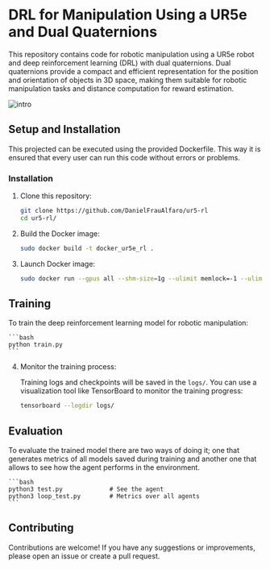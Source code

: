 # DRL for Manipulation Using a UR5e and Dual Quaternions

This repository contains code for robotic manipulation using a UR5e robot and deep reinforcement learning (DRL) with dual quaternions. Dual quaternions provide a compact and efficient representation for the position and orientation of objects in 3D space, making them suitable for robotic manipulation tasks and distance computation for reward estimation.

![intro](https://github.com/DanielFrauAlfaro/ur5-rl/assets/98766327/2e3998f9-636a-4b82-b99c-48a1b9cbff76)


## Setup and Installation

This projected can be executed using the provided Dockerfile. This way it is ensured that every user can run this code without errors or problems.

### Installation

1. Clone this repository:

    ```bash
    git clone https://github.com/DanielFrauAlfaro/ur5-rl
    cd ur5-rl/
    ```

2. Build the Docker image:

    ```bash
    sudo docker build -t docker_ur5e_rl .
    ```

3. Launch Docker image:

    ```bash
    sudo docker run --gpus all --shm-size=1g --ulimit memlock=-1 --ulimit stack=67108864 --rm -it --name docker_ur5e_rl --net host --cpuset-cpus="0-11" -v ~/:/ur5-rl -e DISPLAY=$DISPLAY -v /tmp/.X11-unix:/tmp/.X11-unix:rw -v /dev:/dev --user=$(id -u $USER):$(id -g $USER) --pid=host --privileged docker_ur5e_rl
    ```

## Training

To train the deep reinforcement learning model for robotic manipulation:

    ```bash
    python train.py
    ```

4. Monitor the training process:

    Training logs and checkpoints will be saved in the `logs/`. You can use a visualization tool like TensorBoard to monitor the training progress:

    ```bash
    tensorboard --logdir logs/
    ```

## Evaluation

To evaluate the trained model there are two ways of doing it; one that generates metrics of all models saved during training and another one that allows to see how the agent performs in the environment.

    ```bash
    python3 test.py             # See the agent
    python3 loop_test.py        # Metrics over all agents
    ```

## Contributing

Contributions are welcome! If you have any suggestions or improvements, please open an issue or create a pull request.
